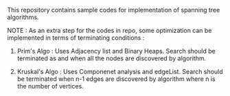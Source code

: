 This repository contains sample codes for implementation of spanning tree algorithms.

NOTE : As an extra step for the codes in repo, some optimization can be implemented in terms of terminating conditions :

1. Prim's Algo : Uses Adjacency list and Binary Heaps.
				 Search should be terminated as and when all the nodes are discovered by algorithm.
				 
2. Kruskal's Algo : Uses Componenet analysis and edgeList.
					Search should be terminated when n-1 edges are discovered by algorithm where n is the number of vertices.